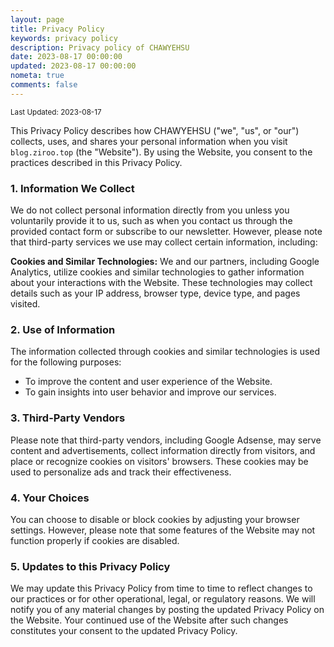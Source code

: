```yaml
---
layout: page
title: Privacy Policy
keywords: privacy policy
description: Privacy policy of CHAWYEHSU
date: 2023-08-17 00:00:00
updated: 2023-08-17 00:00:00
nometa: true
comments: false
---
```


<small>Last Updated: 2023-08-17</small>

This Privacy Policy describes how CHAWYEHSU ("we", "us", or "our") collects, uses, and shares your personal information when you visit `blog.ziroo.top` (the "Website"). By using the Website, you consent to the practices described in this Privacy Policy.

### 1. Information We Collect

We do not collect personal information directly from you unless you voluntarily provide it to us, such as when you contact us through the provided contact form or subscribe to our newsletter. However, please note that third-party services we use may collect certain information, including:

**Cookies and Similar Technologies:** We and our partners, including Google Analytics, utilize cookies and similar technologies to gather information about your interactions with the Website. These technologies may collect details such as your IP address, browser type, device type, and pages visited.

### 2. Use of Information

The information collected through cookies and similar technologies is used for the following purposes:

- To improve the content and user experience of the Website.
- To gain insights into user behavior and improve our services.

### 3. Third-Party Vendors

Please note that third-party vendors, including Google Adsense, may serve content and advertisements, collect information directly from visitors, and place or recognize cookies on visitors' browsers. These cookies may be used to personalize ads and track their effectiveness.

### 4. Your Choices

You can choose to disable or block cookies by adjusting your browser settings. However, please note that some features of the Website may not function properly if cookies are disabled.

### 5. Updates to this Privacy Policy

We may update this Privacy Policy from time to time to reflect changes to our practices or for other operational, legal, or regulatory reasons. We will notify you of any material changes by posting the updated Privacy Policy on the Website. Your continued use of the Website after such changes constitutes your consent to the updated Privacy Policy.
